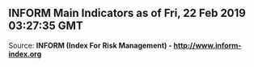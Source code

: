 ## INFORM Main Indicators as of Fri, 22 Feb 2019 03:27:35 GMT

Source: **INFORM (Index For Risk Management) - http://www.inform-index.org**